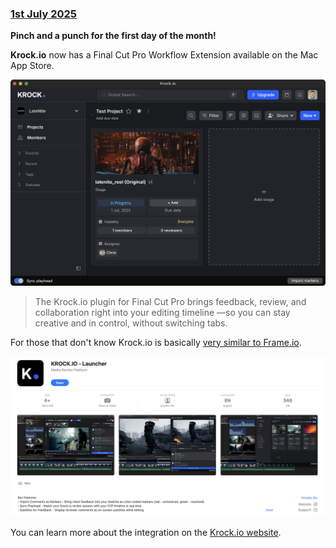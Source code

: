 ### [1st July 2025](/news/20250701)

**Pinch and a punch for the first day of the month!**

**Krock.io** now has a Final Cut Pro Workflow Extension available on the Mac App Store.

![](/static/krockio-fcp-01.png)

> The Krock.io plugin for Final Cut Pro brings feedback, review, and collaboration right into your editing timeline —so you can stay creative and in control, without switching tabs.

For those that don't know Krock.io is basically [very similar to Frame.io](https://krock.io/blog/frame-io-alternative-2025/).

![](/static/krockio-fcp.png)

You can learn more about the integration on the [Krock.io website](https://krock.io/finalcut-integration/).